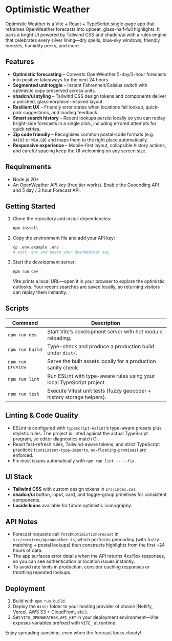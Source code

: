# Optimistic Weather

Optimistic Weather is a Vite + React + TypeScript single-page app that reframes OpenWeather forecasts into upbeat, glass-half-full highlights. It pairs a bright UI powered by Tailwind CSS and shadcn/ui with a rules engine that celebrates every silver lining—dry spells, blue-sky windows, friendly breezes, humidity perks, and more.

## Features
- **Optimistic forecasting** – Converts OpenWeather 5-day/3-hour forecasts into positive takeaways for the next 24 hours.
- **Segmented unit toggle** – Instant Fahrenheit/Celsius switch with optimistic copy preserved across units.
- **shadcn/ui styling** – Tailwind CSS design tokens and components deliver a polished, glassmorphism-inspired layout.
- **Resilient UX** – Friendly error states when locations fail lookup, quick-pick suggestions, and loading feedback.
- **Smart search history** – Recent lookups persist locally so you can replay bright-side forecasts in a single click, including errored attempts for quick retries.
- **Zip code friendly** – Recognises common postal-code formats (e.g. `94103` or `W1A,GB`) and maps them to the right place automatically.
- **Responsive experience** – Mobile-first layout, collapsible history actions, and careful spacing keep the UI welcoming on any screen size.

## Requirements
- Node.js 20+
- An OpenWeather API key (free tier works). Enable the Geocoding API and 5 day / 3 hour Forecast API.

## Getting Started
1. Clone the repository and install dependencies:
   ```sh
   npm install
   ```
2. Copy the environment file and add your API key:
   ```sh
   cp .env.example .env
   # edit .env and paste your OpenWeather key
   ```
3. Start the development server:
   ```sh
   npm run dev
   ```
   Vite prints a local URL—open it in your browser to explore the optimistic outlooks. Your recent searches are saved locally, so returning visitors can replay them instantly.

## Scripts
| Command | Description |
|---------|-------------|
| `npm run dev` | Start Vite’s development server with hot module reloading. |
| `npm run build` | Type-check and produce a production build under `dist/`. |
| `npm run preview` | Serve the built assets locally for a production sanity check. |
| `npm run lint` | Run ESLint with type-aware rules using your local TypeScript project. |
| `npm run test` | Execute Vitest unit tests (fuzzy geocoder + history storage helpers). |

## Linting & Code Quality
- ESLint is configured with `typescript-eslint`’s type-aware presets plus stylistic rules. The project is linted against the actual TypeScript program, so editor diagnostics match CI.
- React fast-refresh rules, Tailwind-aware tokens, and strict TypeScript practices (`consistent-type-imports`, `no-floating-promises`) are enforced.
- Fix most issues automatically with `npm run lint -- --fix`.

## UI Stack
- **Tailwind CSS** with custom design tokens in `src/index.css`.
- **shadcn/ui** button, input, card, and toggle-group primitives for consistent components.
- **Lucide Icons** available for future optimistic iconography.

## API Notes
- Forecast requests call `fetchOptimisticForecast` in `src/services/openWeather.ts`, which performs geocoding (with fuzzy matching + postal lookups) then constructs highlights from the first ~24 hours of data.
- The app surfaces error details when the API returns 4xx/5xx responses, so you can see authentication or location issues instantly.
- To avoid rate limits in production, consider caching responses or throttling repeated lookups.

## Deployment
1. Build with `npm run build`.
2. Deploy the `dist/` folder to your hosting provider of choice (Netlify, Vercel, AWS S3 + CloudFront, etc.).
3. Set `VITE_OPENWEATHER_API_KEY` in your deployment environment—Vite exposes variables prefixed with `VITE_` at runtime.

Enjoy spreading sunshine, even when the forecast looks cloudy!
